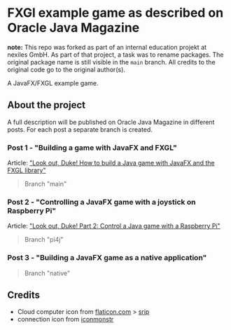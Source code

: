 # FXGl example game as described on Oracle Java Magazine

**note:** This repo was forked as part of an internal education projekt at nexiles GmbH.  As part of that project, a task was to rename packages. The original package name is still visible in the `main` branch.  All credits to the original code go to the original author(s).

A JavaFX/FXGL example game.

## About the project

A full description will be published on Oracle Java Magazine in different posts. For each post a separate branch is
created.

### Post 1 - "Building a game with JavaFX and FXGL"

Article: ["Look out, Duke! How to build a Java game with JavaFX and the FXGL library"](https://blogs.oracle.com/javamagazine/java-javafx-fxgl-game-development)

> Branch "main"

### Post 2 - "Controlling a JavaFX game with a joystick on Raspberry Pi"

Article: ["Look out, Duke! Part 2: Control a Java game with a Raspberry Pi"](https://blogs.oracle.com/javamagazine/post/look-out-duke-part-2-control-a-java-game-with-a-raspberry-pi-and-a-joystick)

> Branch "pi4j"

### Post 3 - "Building a JavaFX game as a native application"

> Branch "native"

## Credits

* Cloud computer icon from [flaticon.com](https://www.flaticon.com) > [srip](https://www.flaticon.com/authors/srip)
* connection icon from [iconmonstr](https://iconmonstr.com/connection-4-png/)
